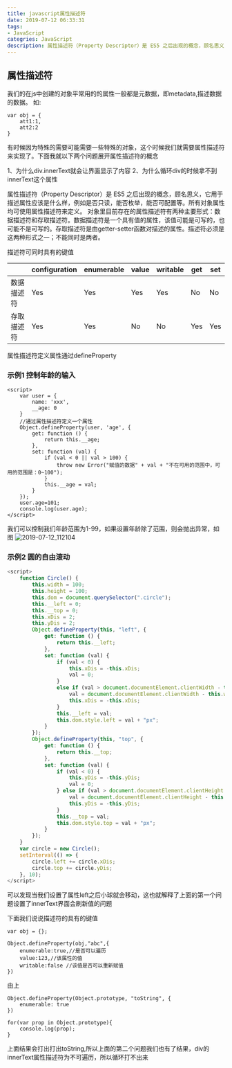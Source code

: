 ```yaml
---
title: javascript属性描述符
date: 2019-07-12 06:33:31
tags: 
- JavaScript
categries: JavaScript
description: 属性描述符（Property Descriptor）是 ES5 之后出现的概念，顾名思义，它用于描述属性应该是什么样，例如是否只读，能否枚举，能否可配置等。所有对象属性均可使用属性描述符来定义。
---
```


## 属性描述符

我们的在js中创建的对象平常用的的属性一般都是元数据，即metadata,描述数据的数据。
如:
```
var obj = {
    att1:1,
    att2:2
}
```
有时候因为特殊的需要可能需要一些特殊的对象，这个时候我们就需要属性描述符来实现了。下面我就以下两个问题展开属性描述符的概念

1、为什么div.innerText就会让界面显示了内容
2、为什么循环div的时候拿不到innerText这个属性

属性描述符（Property Descriptor）是 ES5 之后出现的概念，顾名思义，它用于描述属性应该是什么样，例如是否只读，能否枚举，能否可配置等。所有对象属性均可使用属性描述符来定义。
对象里目前存在的属性描述符有两种主要形式：数据描述符和存取描述符。数据描述符是一个具有值的属性，该值可能是可写的，也可能不是可写的。存取描述符是由getter-setter函数对描述的属性。描述符必须是这两种形式之一；不能同时是两者。

描述符可同时具有的键值

|   | configuration | enumerable | value | writable | get | set |
|---|---            |---         |---    |---       |---  |---  |   
|数据描述符   | Yes  | Yes        | Yes   | Yes      | No  | No  |
|存取描述符   | Yes  | Yes        | No    | No       | Yes | Yes |


属性描述符定义属性通过defineProperty

### 示例1 控制年龄的输入
```
<script>
    var user = {
        name: 'xxx',
        __age: 0
    }
    //通过属性描述符定义一个属性
    Object.defineProperty(user, 'age', {
        get: function () {
            return this.__age;
        },
        set: function (val) {
            if (val < 0 || val > 100) {
                throw new Error("赋值的数据" + val + "不在可用的范围中，可用的范围是：0~100");
            }
            this.__age = val;
        }
    });
    user.age=101;
    console.log(user.age);
</script>
```
我们可以控制我们年龄范围为1-99，如果设置年龄除了范围，则会抛出异常，如图
![2019-07-12_112104](2019-07-12_112104.png)


### 示例2 圆的自由滚动

```javascript
<script>
    function Circle() {
        this.width = 100;
        this.height = 100;
        this.dom = document.querySelector(".circle");
        this.__left = 0;
        this.__top = 0;
        this.xDis = 2;
        this.yDis = 2;
        Object.defineProperty(this, "left", {
            get: function () {
                return this.__left;
            },
            set: function (val) {
                if (val < 0) {
                    this.xDis = -this.xDis;
                    val = 0;
                }
                else if (val > document.documentElement.clientWidth - this.width) {
                    val = document.documentElement.clientWidth - this.width;
                    this.xDis = -this.xDis;
                }
                this.__left = val;
                this.dom.style.left = val + "px";
            }
        });
        Object.defineProperty(this, "top", {
            get: function () {
                return this.__top;
            },
            set: function (val) {
                if (val < 0) {
                    this.yDis = -this.yDis;
                    val = 0;
                } else if (val > document.documentElement.clientHeight - this.height) {
                    val = document.documentElement.clientHeight - this.height;
                    this.yDis = -this.yDis;
                }
                this.__top = val;
                this.dom.style.top = val + "px";
            }
        });
    }
    var circle = new Circle();
    setInterval(() => {
        circle.left += circle.xDis;
        circle.top += circle.yDis;
    }, 10);
</script>
```

可以发现当我们设置了属性left之后小球就会移动，这也就解释了上面的第一个问题设置了innerText界面会刷新值的问题


下面我们说说描述符的具有的键值

```
var obj = {};

Object.defineProperty(obj,"abc",{
    enumerable:true,//是否可以遍历
    value:123,//该属性的值
    writable:false //该值是否可以重新赋值
})
```
由上
```
Object.defineProperty(Object.prototype, "toString", {
    enumerable: true
})

for(var prop in Object.prototype){
    console.log(prop);
}
```
上面结果会打出打出toString,所以上面的第二个问题我们也有了结果，div的innerText属性描述符为不可遍历，所以循环打不出来